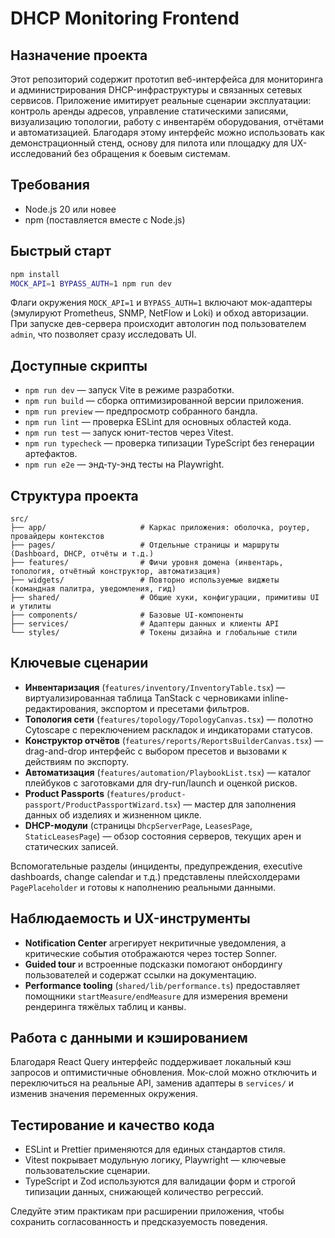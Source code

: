 # DHCP Monitoring Frontend

## Назначение проекта
Этот репозиторий содержит прототип веб-интерфейса для мониторинга и администрирования DHCP-инфраструктуры и связанных сетевых сервисов. Приложение имитирует реальные сценарии эксплуатации: контроль аренды адресов, управление статическими записями, визуализацию топологии, работу с инвентарём оборудования, отчётами и автоматизацией. Благодаря этому интерфейс можно использовать как демонстрационный стенд, основу для пилота или площадку для UX-исследований без обращения к боевым системам.

## Требования
- Node.js 20 или новее
- npm (поставляется вместе с Node.js)

## Быстрый старт
```bash
npm install
MOCK_API=1 BYPASS_AUTH=1 npm run dev
```

Флаги окружения `MOCK_API=1` и `BYPASS_AUTH=1` включают мок-адаптеры (эмулируют Prometheus, SNMP, NetFlow и Loki) и обход авторизации. При запуске дев-сервера происходит автологин под пользователем `admin`, что позволяет сразу исследовать UI.

## Доступные скрипты
- `npm run dev` — запуск Vite в режиме разработки.
- `npm run build` — сборка оптимизированной версии приложения.
- `npm run preview` — предпросмотр собранного бандла.
- `npm run lint` — проверка ESLint для основных областей кода.
- `npm run test` — запуск юнит-тестов через Vitest.
- `npm run typecheck` — проверка типизации TypeScript без генерации артефактов.
- `npm run e2e` — энд-ту-энд тесты на Playwright.

## Структура проекта
```
src/
├── app/                     # Каркас приложения: оболочка, роутер, провайдеры контекстов
├── pages/                   # Отдельные страницы и маршруты (Dashboard, DHCP, отчёты и т.д.)
├── features/                # Фичи уровня домена (инвентарь, топология, отчётный конструктор, автоматизация)
├── widgets/                 # Повторно используемые виджеты (командная палитра, уведомления, гид)
├── shared/                  # Общие хуки, конфигурации, примитивы UI и утилиты
├── components/              # Базовые UI-компоненты
├── services/                # Адаптеры данных и клиенты API
└── styles/                  # Токены дизайна и глобальные стили
```

## Ключевые сценарии
- **Инвентаризация** (`features/inventory/InventoryTable.tsx`) — виртуализированная таблица TanStack с черновиками inline-редактирования, экспортом и пресетами фильтров.
- **Топология сети** (`features/topology/TopologyCanvas.tsx`) — полотно Cytoscape с переключением раскладок и индикаторами статусов.
- **Конструктор отчётов** (`features/reports/ReportsBuilderCanvas.tsx`) — drag-and-drop интерфейс с выбором пресетов и вызовами к действиям по экспорту.
- **Автоматизация** (`features/automation/PlaybookList.tsx`) — каталог плейбуков с заготовками для dry-run/launch и оценкой рисков.
- **Product Passports** (`features/product-passport/ProductPassportWizard.tsx`) — мастер для заполнения данных об изделиях и жизненном цикле.
- **DHCP-модули** (страницы `DhcpServerPage`, `LeasesPage`, `StaticLeasesPage`) — обзор состояния серверов, текущих арен и статических записей.

Вспомогательные разделы (инциденты, предупреждения, executive dashboards, change calendar и т.д.) представлены плейсхолдерами `PagePlaceholder` и готовы к наполнению реальными данными.

## Наблюдаемость и UX-инструменты
- **Notification Center** агрегирует некритичные уведомления, а критические события отображаются через тостер Sonner.
- **Guided tour** и встроенные подсказки помогают онбордингу пользователей и содержат ссылки на документацию.
- **Performance tooling** (`shared/lib/performance.ts`) предоставляет помощники `startMeasure/endMeasure` для измерения времени рендеринга тяжёлых таблиц и канвы.

## Работа с данными и кэшированием
Благодаря React Query интерфейс поддерживает локальный кэш запросов и оптимистичные обновления. Мок-слой можно отключить и переключиться на реальные API, заменив адаптеры в `services/` и изменив значения переменных окружения.

## Тестирование и качество кода
- ESLint и Prettier применяются для единых стандартов стиля.
- Vitest покрывает модульную логику, Playwright — ключевые пользовательские сценарии.
- TypeScript и Zod используются для валидации форм и строгой типизации данных, снижающей количество регрессий.

Следуйте этим практикам при расширении приложения, чтобы сохранить согласованность и предсказуемость поведения.
